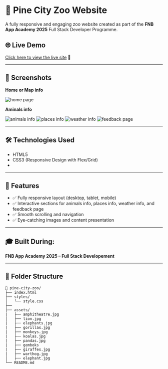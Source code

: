 # 🦁 Pine City Zoo Website

A fully responsive and engaging zoo website created as part of the **FNB App Academy 2025** Full Stack Developer Programme.

## 🌐 Live Demo
[Click here to view the live site](https://688d64819c083ef13daf0a8f--heartfelt-baklava-1db787.netlify.app/) 🔗

---

## 📸 Screenshots
  **Home or Map info**
  
![home page](https://github.com/user-attachments/assets/4e514aa6-6202-4b6c-b1ab-182c359b871d)

**Aminals info**

![animals info](https://github.com/user-attachments/assets/e95bf8d6-3625-4877-98e4-fc3575a36ac3)
![places info](https://github.com/user-attachments/assets/9ef11f79-a0b3-453c-ae7d-0c586bc09e20)
![weather info](https://github.com/user-attachments/assets/1758ad80-21fa-476a-951c-fdfd09da18b3)
![feedback page](https://github.com/user-attachments/assets/47957c90-c57f-4296-82ec-5e538c60a834)



---

## 🛠️ Technologies Used
- HTML5  
- CSS3 (Responsive Design with Flex/Grid)
- [Hosting]: Netlify 

---

## 📁 Features
- ✅ Fully responsive layout (desktop, tablet, mobile)
- ✅ Interactive sections for animals info, places info, weather info, and feedback page
- ✅ Smooth scrolling and navigation
- ✅ Eye-catching images and content presentation

---

## 🎓 Built During:
**FNB App Academy 2025 – Full Stack Developement**

---

## 📂 Folder Structure

```plaintext
📁 pine-city-zoo/
├── index.html
├── styles/
│   └── style.css
├── 
├── assets/
|   ├── amphitheatre.jpg
│   ├── lion.jpg
|   ├── elephants.jpg
|   ├── gorillas.jpg
|   ├── monkeys.jpg
|   ├── koalas.jpg
|   ├── pandas.jpg
|   ├── gemboks
|   ├── giraffes.jpg
|   ├── warthog.jpg
│   ├── elephant.jpg
└── README.md
